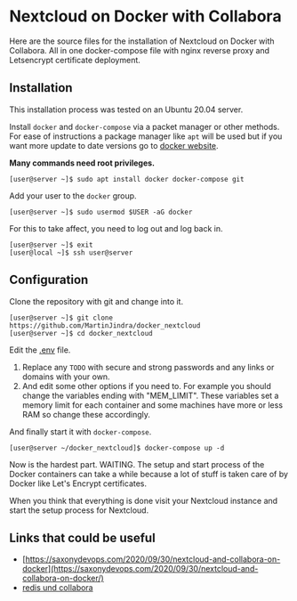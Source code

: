 # Nextcloud on Docker with Collabora

Here are the source files for the installation of Nextcloud on Docker with Collabora.
All in one docker-compose file with nginx reverse proxy and Letsencrypt certificate deployment.

## Installation

This installation process was tested on an Ubuntu 20.04 server.

Install `docker` and `docker-compose` via a packet manager or other methods.
For ease of instructions a package manager like `apt` will be used but if you want more update to date versions go to [docker website](https://docs.docker.com/compose/install/).

**Many commands need root privileges.**

```
[user@server ~]$ sudo apt install docker docker-compose git
```

Add your user to the `docker` group.

```
[user@server ~]$ sudo usermod $USER -aG docker
```

For this to take affect, you need to log out and log back in.

```
[user@server ~]$ exit
[user@local ~]$ ssh user@server
```

## Configuration

Clone the repository with git and change into it.

```
[user@server ~]$ git clone https://github.com/MartinJindra/docker_nextcloud
[user@server ~]$ cd docker_nextcloud
```

Edit the [.env](.env) file. 

1. Replace any `TODO` with secure and strong passwords and any links or domains with your own.
2. And edit some other options if you need to. For example you should change the variables ending with "MEM_LIMIT". These variables set a memory limit for each container and some machines have more or less RAM so change these accordingly. 

And finally start it with `docker-compose`.

```
[user@server ~/docker_nextcloud]$ docker-compose up -d
```

Now is the hardest part. WAITING.
The setup and start process of the Docker containers can take a while because a lot of stuff is taken care of by Docker like Let's Encrypt certificates.

When you think that everything is done visit your Nextcloud instance and start the setup process for Nextcloud.

## Links that could be useful

+ [https://saxonydevops.com/2020/09/30/nextcloud-and-collabora-on-docker](https://saxonydevops.com/2020/09/30/nextcloud-and-collabora-on-docker/)
+ [redis und collabora](https://github.com/SnowMB/nextcloud)
